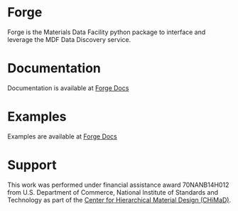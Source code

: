 # Forge
Forge is the Materials Data Facility python package to interface and leverage the MDF Data Discovery service. 


# Documentation
Documentation is available at [Forge Docs](https://github.com/materials-data-facility/forge-docs)

# Examples
Examples are available at [Forge Docs](https://github.com/materials-data-facility/forge-docs)

# Support
This work was performed under financial assistance award 70NANB14H012 from U.S. Department of Commerce, National Institute of Standards and Technology as part of the [Center for Hierarchical Material Design (CHiMaD)](http://chimad.northwestern.edu).
